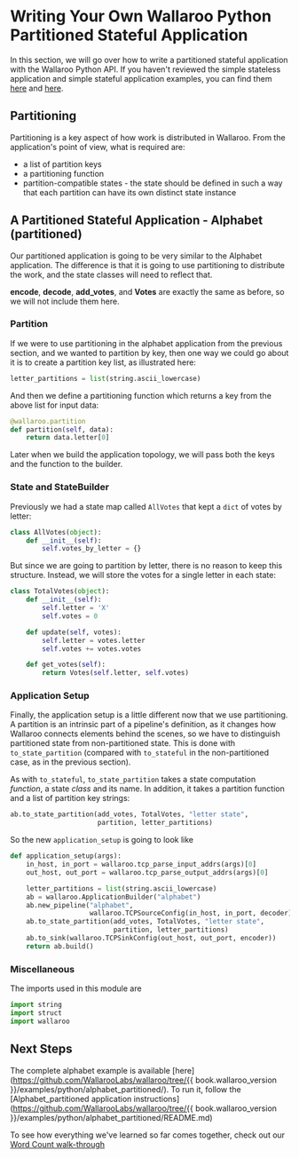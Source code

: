 # Writing Your Own Wallaroo Python Partitioned Stateful Application

In this section, we will go over how to write a partitioned stateful application with the Wallaroo Python API. If you haven't reviewed the simple stateless application and simple stateful application examples, you can find them [here](writing-your-own-application.md) and [here](writing-your-own-stateful-application.md).

## Partitioning

Partitioning is a key aspect of how work is distributed in Wallaroo. From the application's point of view, what is required are:

* a list of partition keys
* a partitioning function
* partition-compatible states - the state should be defined in such a way that each partition can have its own distinct state instance

## A Partitioned Stateful Application - Alphabet (partitioned)

Our partitioned application is going to be very similar to the Alphabet application. The difference is that it is going to use partitioning to distribute the work, and the state classes will need to reflect that.

**encode**, **decode**, **add_votes**, and **Votes** are exactly the same as before, so we will not include them here.

### Partition

If we were to use partitioning in the alphabet application from the previous section, and we wanted to partition by key, then one way we could go about it is to create a partition key list, as illustrated here:

```python
letter_partitions = list(string.ascii_lowercase)
```

And then we define a partitioning function which returns a key from the above list for input data:

```python
@wallaroo.partition
def partition(self, data):
    return data.letter[0]
```

Later when we build the application topology, we will pass both the keys and the function to the builder.

### State and StateBuilder

Previously we had a state map called `AllVotes` that kept a `dict` of votes by letter:

```python
class AllVotes(object):
    def __init__(self):
        self.votes_by_letter = {}
```

But since we are going to partition by letter, there is no reason to keep this structure. Instead, we will store the votes for a single letter in each state:

```python
class TotalVotes(object):
    def __init__(self):
        self.letter = 'X'
        self.votes = 0

    def update(self, votes):
        self.letter = votes.letter
        self.votes += votes.votes

    def get_votes(self):
        return Votes(self.letter, self.votes)
```

### Application Setup

Finally, the application setup is a little different now that we use partitioning. A partition is an intrinsic part of a pipeline's definition, as it changes how Wallaroo connects elements behind the scenes, so we have to distinguish partitioned state from non-partitioned state. This is done with `to_state_partition` (compared with `to_stateful` in the non-partitioned case, as in the previous section).

As with `to_stateful`, `to_state_partition` takes a state computation _function_, a state _class_ and its name. In addition, it takes a partition function and a list of partition key strings:

```python
ab.to_state_partition(add_votes, TotalVotes, "letter state",
                      partition, letter_partitions)
```

So the new `application_setup` is going to look like
```python
def application_setup(args):
    in_host, in_port = wallaroo.tcp_parse_input_addrs(args)[0]
    out_host, out_port = wallaroo.tcp_parse_output_addrs(args)[0]

    letter_partitions = list(string.ascii_lowercase)
    ab = wallaroo.ApplicationBuilder("alphabet")
    ab.new_pipeline("alphabet",
                    wallaroo.TCPSourceConfig(in_host, in_port, decoder))
    ab.to_state_partition(add_votes, TotalVotes, "letter state",
                          partition, letter_partitions)
    ab.to_sink(wallaroo.TCPSinkConfig(out_host, out_port, encoder))
    return ab.build()
```

### Miscellaneous

The imports used in this module are
```python
import string
import struct
import wallaroo
```

## Next Steps

The complete alphabet example is available [here](https://github.com/WallarooLabs/wallaroo/tree/{{ book.wallaroo_version }}/examples/python/alphabet_partitioned/). To run it, follow the [Alphabet_partitioned application instructions](https://github.com/WallarooLabs/wallaroo/tree/{{ book.wallaroo_version }}/examples/python/alphabet_partitioned/README.md)

To see how everything we've learned so far comes together, check out our [Word Count walk-through](word-count.md)
